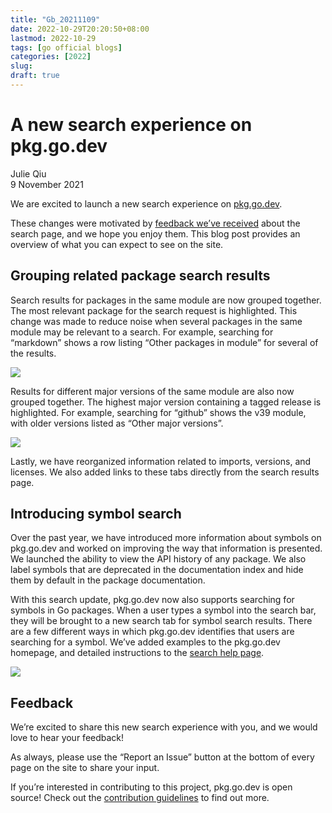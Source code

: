 ```yaml
---
title: "Gb_20211109"
date: 2022-10-29T20:20:50+08:00
lastmod: 2022-10-29
tags: [go official blogs]
categories: [2022]
slug:
draft: true
---
```

# A new search experience on pkg.go.dev

Julie Qiu  
9 November 2021

We are excited to launch a new search experience on [pkg.go.dev](https://pkg.go.dev/).

These changes were motivated by [feedback we’ve received](https://go.dev/issue/47321) about the search page, and we hope you enjoy them. This blog post provides an overview of what you can expect to see on the site.

## Grouping related package search results

Search results for packages in the same module are now grouped together. The most relevant package for the search request is highlighted. This change was made to reduce noise when several packages in the same module may be relevant to a search. For example, searching for “markdown” shows a row listing “Other packages in module” for several of the results.

![](pkgsite-search-redesign/markdown.png)

Results for different major versions of the same module are also now grouped together. The highest major version containing a tagged release is highlighted. For example, searching for “github” shows the v39 module, with older versions listed as “Other major versions”.

![](pkgsite-search-redesign/github.png)

Lastly, we have reorganized information related to imports, versions, and licenses. We also added links to these tabs directly from the search results page.

## Introducing symbol search

Over the past year, we have introduced more information about symbols on pkg.go.dev and worked on improving the way that information is presented. We launched the ability to view the API history of any package. We also label symbols that are deprecated in the documentation index and hide them by default in the package documentation.

With this search update, pkg.go.dev now also supports searching for symbols in Go packages. When a user types a symbol into the search bar, they will be brought to a new search tab for symbol search results. There are a few different ways in which pkg.go.dev identifies that users are searching for a symbol. We’ve added examples to the pkg.go.dev homepage, and detailed instructions to the [search help page](https://pkg.go.dev/search-help).

![](pkgsite-search-redesign/httpclient.png)

## Feedback

We’re excited to share this new search experience with you, and we would love to hear your feedback!

As always, please use the “Report an Issue” button at the bottom of every page on the site to share your input.

If you’re interested in contributing to this project, pkg.go.dev is open source! Check out the [contribution guidelines](https://go.googlesource.com/pkgsite/+/refs/heads/master/CONTRIBUTING.md) to find out more.
